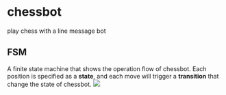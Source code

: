 # chessbot

play chess with a line message bot

## FSM

A finite state machine that shows the operation flow of chessbot. Each position is specified as a **state**, and each move will trigger a **transition** that change the state of chessbot.
![](https://raw.githubusercontent.com/blueskyson/line-bot/master/fsm.png)